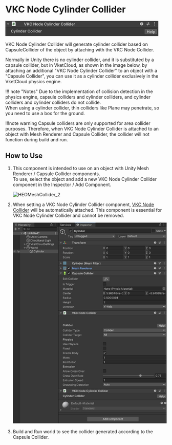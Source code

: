 # VKC Node Cylinder Collider

![HEOMeshCollider_1](img/HEOCylinderCollider_01.jpg)

VKC Node Cylinder Collider will generate cylinder collider based on CapsuleCollider of the object by attaching with the VKC Node Collider.

Normally in Unity there is no cylinder collider, and it is substituted by a capsule collider, but in VketCloud, as shown in the image below, by attaching an additional "VKC Node Cylinder Collider" to an object with a "Capsule Collider", you can use it as a cylinder collider exclusively in the VketCloud physics engine.

!!! note "Notes"
    Due to the implementation of collision detection in the physics engine, capsule colliders and cylinder colliders, and cylinder colliders and cylinder colliders do not collide.<br>
    When using a cylinder collider, thin colliders like Plane may penetrate, so you need to use a box for the ground.

!!!note warning
    Capsule colliders are only supported for area collider purposes.
    Therefore, when VKC Node Cylinder Collider is attached to an object with Mesh Renderer and Capsule Collider, the collider will not function during build and run.

## How to Use

1. This component is intended to use on an object with Unity Mesh Renderer / Capsule Collider components.<br>
To use, select the object and add a new VKC Node Cylinder Collider component in the Inspector / Add Component.

    ![HEOMeshCollider_2](img/HEOCylinderCollider_02.jpg)

1. When setting a VKC Node Cylinder Collider component, [VKC Node Collider](./VKCNodeCollider.md) will be automatically attached. This component is essential for VKC Node Cylinder Collider and cannot be removed.

    ![HEOMeshCollider_3](img/HEOCylinderCollider_03.jpg)

1. Build and Run world to see the collider generated according to the Capsule Collider.
